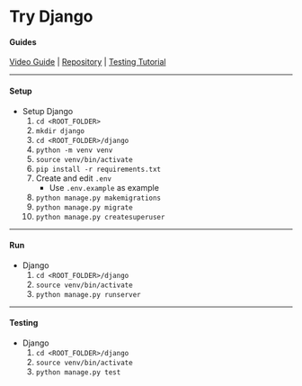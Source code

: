 # Try Django

#### Guides

[Video Guide](https://www.youtube.com/playlist?list=PLEsfXFp6DpzTD1BD1aWNxS2Ep06vIkaeW) | [Repository](https://github.com/codingforentrepreneurs/Try-Django) | [Testing Tutorial](https://wsvincent.com/django-testing-tutorial/)

---

#### Setup

- Setup Django
	1. `cd <ROOT_FOLDER>`
	2. `mkdir django`
	3. `cd <ROOT_FOLDER>/django`
	4. `python -m venv venv`
	5. `source venv/bin/activate`
	6. `pip install -r requirements.txt`
	7. Create and edit `.env`
		- Use `.env.example` as example
	8. `python manage.py makemigrations`
	9. `python manage.py migrate`
	10. `python manage.py createsuperuser`

---

#### Run

- Django
	1. `cd <ROOT_FOLDER>/django`
	2. `source venv/bin/activate`
	3. `python manage.py runserver`

---

#### Testing

- Django
	1. `cd <ROOT_FOLDER>/django`
	2. `source venv/bin/activate`
	3. `python manage.py test`
